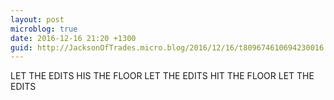 ```yaml
---
layout: post
microblog: true
date: 2016-12-16 21:20 +1300
guid: http://JacksonOfTrades.micro.blog/2016/12/16/t809674610694230016.html
---
```

LET THE EDITS HIS THE FLOOR LET THE EDITS HIT THE FLOOR LET THE EDITS
